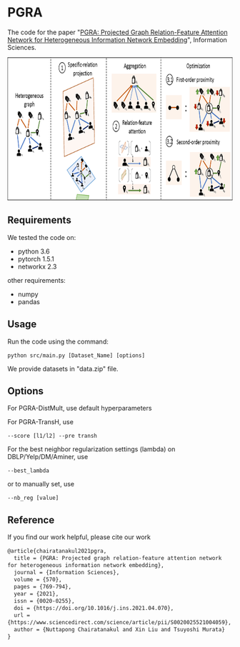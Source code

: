 # PGRA
The code for the paper "[PGRA: Projected Graph Relation-Feature Attention Network for Heterogeneous Information Network Embedding](https://doi.org/10.1016/j.ins.2021.04.070)", Information Sciences.

<img src="figs/PGRA.png" width="800" height="320">

## Requirements

We tested the code on:
* python 3.6
* pytorch 1.5.1
* networkx 2.3

other requirements:
* numpy
* pandas

## Usage

Run the code using the command:
```
python src/main.py [Dataset_Name] [options]
```
We provide datasets in "data.zip" file.

## Options
For PGRA-DistMult, use default hyperparameters

For PGRA-TransH, use
```
--score [l1/l2] --pre transh
```

For the best neighbor regularization settings (lambda) on DBLP/Yelp/DM/Aminer, use
```
--best_lambda
```
or to manually set, use
```
--nb_reg [value]
```

## Reference

If you find our work helpful, please cite our work
```
@article{chairatanakul2021pgra,
  title = {PGRA: Projected graph relation-feature attention network for heterogeneous information network embedding},
  journal = {Information Sciences},
  volume = {570},
  pages = {769-794},
  year = {2021},
  issn = {0020-0255},
  doi = {https://doi.org/10.1016/j.ins.2021.04.070},
  url = {https://www.sciencedirect.com/science/article/pii/S0020025521004059},
  author = {Nuttapong Chairatanakul and Xin Liu and Tsuyoshi Murata}
}
```
